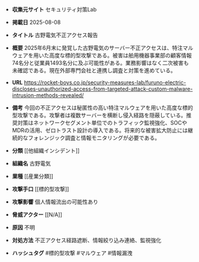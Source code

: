 - **収集元サイト**
セキュリティ対策Lab

- **掲載日**
2025-08-08

- **タイトル**
古野電気不正アクセス報告

- **概要**
2025年6月末に発覚した古野電気のサーバー不正アクセスは、特注マルウェアを用いた高度な標的型攻撃である。被害は舶用機器事業部の顧客情報74名分と従業員1493名分に及ぶ可能性がある。業務影響はなく二次被害も未確認である。現在外部専門会社と連携し調査と対策を進めている。

- **URL**
https://rocket-boys.co.jp/security-measures-lab/furuno-electric-discloses-unauthorized-access-from-targeted-attack-custom-malware-intrusion-methods-revealed/

- **備考**
今回の不正アクセスは秘匿性の高い特注マルウェアを用いた高度な標的型攻撃である。攻撃者は複数サーバーを横断し侵入経路を隠蔽している。推奨対策はネットワークセグメント単位でのトラフィック監視強化、SOCやMDRの活用、ゼロトラスト設計の導入である。将来的な被害拡大防止には継続的なフォレンジック調査と情報モニタリングが必要である。

- **分類**
[[他組織インシデント]]

- **組織名**
古野電気

- **業種**
[[産業分類]]

- **攻撃手口**
[[標的型攻撃]]

- **攻撃影響**
個人情報流出の可能性あり

- **脅威アクター**
[[N/A]]

- **原因**
不明

- **対処方法**
不正アクセス経路遮断、情報絞り込み連絡、監視強化

- **ハッシュタグ**
#標的型攻撃 #マルウェア #情報漏洩
